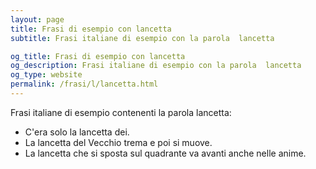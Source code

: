 ```yaml
---
layout: page
title: Frasi di esempio con lancetta 
subtitle: Frasi italiane di esempio con la parola  lancetta

og_title: Frasi di esempio con lancetta 
og_description: Frasi italiane di esempio con la parola  lancetta
og_type: website
permalink: /frasi/l/lancetta.html
---
```


Frasi italiane di esempio contenenti la parola lancetta:


- C'era solo la lancetta dei.
- La lancetta del Vecchio trema e poi si muove.
- La lancetta che si sposta sul quadrante va avanti anche nelle anime.
